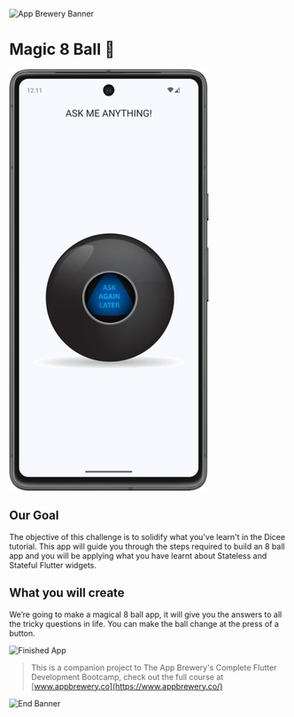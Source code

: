 ![App Brewery Banner](https://github.com/londonappbrewery/Images/blob/master/AppBreweryBanner.png)

# Magic 8 Ball 🎱

![Screenshot.webp](Screenshot.webp)

## Our Goal

The objective of this challenge is to solidify what you've learn't in the Dicee tutorial. This app
will guide you through the steps required to build an 8 ball app and you will be applying what you
have learnt about Stateless and Stateful Flutter widgets.

## What you will create

We’re going to make a magical 8 ball app, it will give you the answers to all the tricky questions
in life. You can make the ball change at the press of a button.

![Finished App](https://github.com/londonappbrewery/Images/blob/master/8-ball-flutter-gif.gif)


> This is a companion project to The App Brewery's Complete Flutter Development Bootcamp, check out
> the full course at [www.appbrewery.co](https://www.appbrewery.co/)

![End Banner](https://github.com/londonappbrewery/Images/blob/master/readme-end-banner.png)
